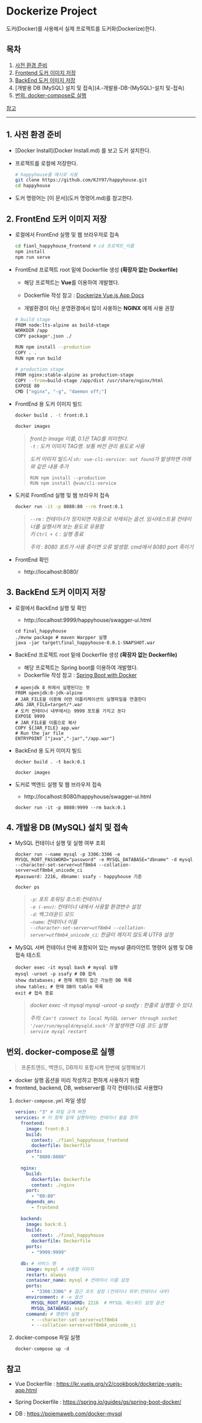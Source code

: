 # Dockerize Project

도커(Docker)를 사용해서 실제 프로젝트를 도커화(Dockerize)한다.

## 목차

1. [사전 환경 준비](#1.-사전-환경-준비)
2. [Frontend 도커 이미지 저장](2.-FrondEnd-도커-이미지-저장)
3. [BackEnd 도커 이미지 저장](3.-BackEnd-도커-이미지-저장)
4. [개발용 DB (MySQL) 설치 및 접속](4.-개발용-DB-(MySQL)-설치 및-접속)
5. [번외. docker-compose로 실행](#번외.-docker-compose로-실행)

[참고](#참고)

------

## 1. 사전 환경 준비

- [Docker Install](Docker Install.md) 를 보고 도커 설치한다.

- 프로젝트를 로컬에 저장한다.

  ```sh
  # happyhouse를 예시로 사용
  git clone https://github.com/KJY97/happyhouse.git
  cd happyhouse
  ```

- 도커 명령어는 [이 문서](도커 명령어.md)를 참고한다.

## 2. FrontEnd 도커 이미지 저장

- 로컬에서 FrontEnd 실행 및 웹 브라우저로 접속

  ```sh
  cd fianl_happyhouse_frontend # cd 프로젝트_이름
  npm install
  npm run serve
  ```

- FrontEnd 프로젝트 root 밑에 Dockerfile 생성 **(확장자 없는 Dockerfile)**

  - 해당 프로젝트는 **Vue**를 이용하여 개발했다.

  - Dockerfile 작성 참고 : [Dockerize Vue.js App Docs](https://kr.vuejs.org/v2/cookbook/dockerize-vuejs-app.html)

  - 개발환경이 아닌 운영환경에서 많이 사용하는 **NGINX** 예제 사용 권장

  ```sh
  # build stage
  FROM node:lts-alpine as build-stage
  WORKDIR /app
  COPY package*.json ./
  
  RUN npm install --production
  COPY . .
  RUN npm run build
  
  # production stage
  FROM nginx:stable-alpine as production-stage
  COPY --from=build-stage /app/dist /usr/share/nginx/html
  EXPOSE 80
  CMD ["nginx", "-g", "daemon off;"]
  ```

- FrontEnd 용 도커 이미지 빌드

  ```sh
  docker build . -t front:0.1
  
  docker images
  ```

  > *front는 image 이름, 0.1은 TAG를 의미한다.*<br/>*`-t` : 도커 이미지 TAG명. 보통 버전 관리 용도로 사용*
  >
  > *도커 이미지 빌드시 `sh: vue-cli-service: not found`가 발생하면 아래와 같은 내용 추가<br/>*
  >
  > ```
  > RUN npm install --production
  > RUN npm install @vue/cli-service
  > ```


- 도커로 FrontEnd 실행 및 웹 브라우저 접속

  ```sh
  docker run -it -p 8080:80 --rm front:0.1
  ```

  > *`--rm` : 컨테이너가 정지되면 자동으로 삭제되는 옵션. 임시테스트용 컨테이너를 실행시켜 보는 용도로 유용함*<br/>*키  `Ctrl + C` : 실행 종료*
  >
  > *주의 : 8080 포트가 사용 중이면 오류 발생함. cmd에서 8080 port 죽이기*

- FrontEnd 확인

  - http://localhost:8080/

## 3. BackEnd 도커 이미지 저장

- 로컬에서 BackEnd 실행 및 확인

  - http://localhost:9999/happyhouse/swagger-ui.html

  ```shell
  cd final_happyhouse
  ./mvnw package # maven Warpper 실행
  java -jar target\final_happyhouse-0.0.1-SNAPSHOT.war
  ```

- BackEnd 프로젝트 root 밑에 Dockerfile 생성 **(확장자 없는 Dockerfile)**

  - 해당 프로젝트는 Spring boot를 이용하여 개발했다.
  - Dockerfile 작성 참고 : [Spring Boot with Docker](https://spring.io/guides/gs/spring-boot-docker/)

  ```shell
  # openjdk 8 위에서 실행된다는 뜻
  FROM openjdk:8-jdk-alpine 
  # JAR_FILE을 이용해 어떤 어플리케이션의 실행파일을 연결한다
  ARG JAR_FILE=target/*.war
  # 도커 컨테이너 내부에서는 9999 포트를 가지고 돈다
  EXPOSE 9999
  # JAR_FILE를 이름으로 복사
  COPY ${JAR_FILE} app.war
  # Run the jar file
  ENTRYPOINT ["java","-jar","/app.war"]
  ```

- BackEnd 용 도커 이미지 빌드

  ```shell
  docker build . -t back:0.1
  
  docker images
  ```

- 도커로 백엔드 실행 및 웹 브라우저 접속

  - http://localhost:8080/happyhouse/swagger-ui.html

  ```shell
  docker run -it -p 8080:9999 --rm back:0.1
  ```

## 4. 개발용 DB (MySQL) 설치 및 접속

- MySQL 컨테이너 실행 및 실행 여부 조회

  ```shell
  docker run --name mysql -p 3306:3306 -e MYSQL_ROOT_PASSWORD="password" -e MYSQL_DATABASE="dbname" -d mysql --character-set-server=utf8mb4 --collation-server=utf8mb4_unicode_ci
  #password: 2216, dbname: ssafy - happyhouse 기준
  
  docker ps
  ```

  > *`-p`: 포트 포워딩 호스트:컨테이너*<br/>
  > *`-e (-env)`: 컨테이너 내에서 사용할 환경변수 설정*<br/>*`-d`: 백그라운드 모드*<br/>*`–name`: 컨테이너 이름*<br/>*`--character-set-server=utf8mb4 --collation-server=utf8mb4_unicode_ci`: 한글이 깨지지 않도록 UTF8 설정*

- MySQL 서버 컨테이너 안에 포함되어 있는 mysql 클라이언트 명령어 실행 및 DB 접속 테스트

  ```shell
  docker exec -it mysql bash # mysql 실행
  mysql -uroot -p ssafy # DB 접속
  show databases; # 현재 계정이 접근 가능한 DB 목록
  show tables; # 현재 DB의 table 목록
  exit # 접속 종료
  ```

  > *docker exec -it mysql mysql -uroot -p ssafy : 한줄로 실행할 수 있다.*
  >
  > *주의: `Can't connect to local MySQL server through socket '/var/run/mysqld/mysqld.sock'`가 발생하면 다음 코드 실행<br/> `service mysql restart`*

## 번외. docker-compose로 실행

> 프론트엔드, 백엔드, DB까지 포함시켜 한번에 실행해보기

- docker 실행 옵션을 미리 작성하고 편하게 사용하기 위함
- frontend, backend, DB, webserver를 각각 컨테이너로 사용했다

1. `docker-compose.yml` 파일 생성

   ```yml
   version: "3" # 파일 규격 버전
   services: # 이 항목 밑에 실행하려는 컨테이너 들을 정의
     frontend:
       image: front:0.1
       build: 
         context: ./fianl_happyhouse_frontend
         dockerfile: Dockerfile
       ports:
         - "8080:8080"
         
     nginx:
       build:
         dockerfile: Dockerfile
         context: ./nginx
       port:
         - "80:80"
       depends_on:
         - frontend
         
     backend:
       image: back:0.1
       build: 
         context: ./final_happyhouse
         dockerfile: Dockerfile
       ports:
         - "9999:9999"
         
     db: # 서비스 명
       image: mysql # 사용할 이미지
       restart: always
       container_name: mysql # 컨테이너 이름 설정
       ports:
         - "3306:3306" # 접근 포트 설정 (컨테이너 외부:컨테이너 내부)
       environment: # -e 옵션
         MYSQL_ROOT_PASSWORD: 2216  # MYSQL 패스워드 설정 옵션
         MYSQL_DATABASE: ssafy
       command: # 명령어 실행
         - --character-set-server=utf8mb4
         - --collation-server=utf8mb4_unicode_ci
   ```

2. docker-compose 파일 실행

   ```shell
   docker-compose up -d
   ```

   

## 참고

- Vue Dockerfile : https://kr.vuejs.org/v2/cookbook/dockerize-vuejs-app.html

- Spring Dockerfile : https://spring.io/guides/gs/spring-boot-docker/
- DB : https://poiemaweb.com/docker-mysql